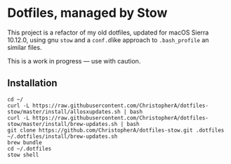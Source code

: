 # Dotfiles, managed by Stow

This project is a refactor of my old dotfiles, updated for macOS Sierra 10.12.0, using gnu `stow` and a `conf.d`like approach to `.bash_profile` an similar files.

This is a work in progress — use with caution.

## Installation

~~~
cd ~/
curl -L https://raw.githubusercontent.com/ChristopherA/dotfiles-stow/master/install/allosxupdates.sh | bash
curl -L https://raw.githubusercontent.com/ChristopherA/dotfiles-stow/master/install/brew-updates.sh | bash
git clone https://github.com/ChristopherA/dotfiles-stow.git .dotfiles
~/.dotfiles/install/brew-updates.sh
brew bundle
cd ~/.dotfiles
stow shell
~~~

